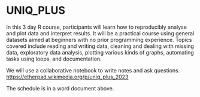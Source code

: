 # UNIQ_PLUS
In this 3 day R course, participants will learn how to reproducibly analyse and plot data and interpret results. It will be a practical course using general datasets aimed at beginners with no prior programming experience. Topics covered include reading and writing data, cleaning and dealing with missing data, exploratory data analysis, plotting various kinds of graphs, automating tasks using loops, and documentation. 

We will use a collaborative notebook to write notes and ask questions. 
https://etherpad.wikimedia.org/p/uniq_plus_2023

The schedule is in a word document above.
